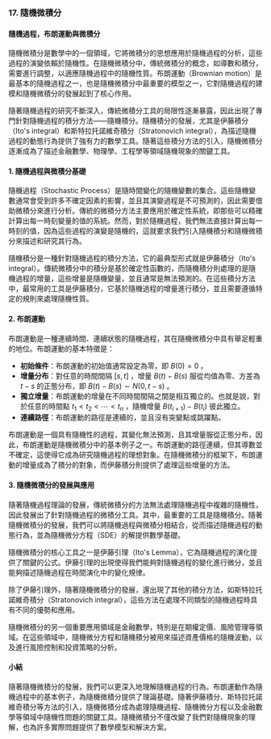 ### 17. **隨機微積分**  
#### 隨機過程，布朗運動與微積分  

隨機微積分是數學中的一個領域，它將微積分的思想應用於隨機過程的分析，這些過程的演變依賴於隨機性。在隨機微積分中，傳統微積分的概念，如導數和積分，需要進行調整，以適應隨機過程中的隨機性質。布朗運動（Brownian motion）是最基本的隨機過程之一，也是隨機微積分中最重要的模型之一，它對隨機過程的建模和隨機微積分的發展起到了核心作用。

隨著隨機過程的研究不斷深入，傳統微積分工具的局限性逐漸暴露，因此出現了專門針對隨機過程的積分方法——隨機積分。隨機積分的發展，尤其是伊藤積分（Ito's integral）和斯特拉托諾維奇積分（Stratonovich integral），為描述隨機過程的動態行為提供了強有力的數學工具。隨著這些積分方法的引入，隨機微積分逐漸成為了描述金融數學、物理學、工程學等領域隨機現象的關鍵工具。

#### 1. 隨機過程與微積分基礎  

隨機過程（Stochastic Process）是隨時間變化的隨機變數的集合。這些隨機變數通常會受到許多不確定因素的影響，並且其演變過程是不可預測的，因此需要借助微積分來進行分析。傳統的微積分方法主要應用於確定性系統，即那些可以精確計算出每一時刻變量的值的系統。然而，對於隨機過程，我們無法直接計算出每一時刻的值，因為這些過程的演變是隨機的，這就要求我們引入隨機積分和隨機微積分來描述和研究其行為。

隨機積分是一種針對隨機過程的積分方法，它的最典型形式就是伊藤積分（Ito's integral）。傳統微積分中的積分是基於確定性函數的，而隨機積分則處理的是隨機過程的增量，這些增量是隨機變量，並且通常是無法預測的。在這些積分方法中，最常用的工具是伊藤積分，它基於隨機過程的增量進行積分，並且需要遵循特定的規則來處理隨機性質。

#### 2. 布朗運動  

布朗運動是一種連續時間、連續狀態的隨機過程，其在隨機微積分中具有舉足輕重的地位。布朗運動的基本特徵是：

- **初始條件**：布朗運動的初始值通常設定為零，即  $`B(0) = 0`$ 。
- **增量分布**：對任意的時間間隔  $`[s, t]`$ ，增量  $`B(t) - B(s)`$  服從均值為零、方差為  $`t - s`$  的正態分布，即  $`B(t) - B(s) \sim N(0, t-s)`$ 。
- **獨立增量**：布朗運動的增量在不同時間間隔之間是相互獨立的。也就是說，對於任意的時間點  $`t_1 < t_2 < \cdots < t_n`$ ，隨機增量  $`B(t_{i+1}) - B(t_i)`$  彼此獨立。
- **連續路徑**：布朗運動的路徑是連續的，並且沒有突變點或跳躍點。

布朗運動是一個具有隨機性的過程，其變化無法預測，且其增量服從正態分布，因此，布朗運動是隨機微積分中的基本例子之一。布朗運動的路徑連續，但其導數並不確定，這使得它成為研究隨機過程的理想對象。在隨機微積分的框架下，布朗運動的增量成為了積分的對象，而伊藤積分則提供了處理這些增量的方法。

#### 3. 隨機微積分的發展與應用  

隨著隨機過程理論的發展，傳統微積分的方法無法處理隨機過程中複雜的隨機性，因此發展出了針對隨機過程的微積分工具。其中，最重要的工具是隨機積分。隨著隨機微積分的發展，我們可以將隨機過程與微積分相結合，從而描述隨機過程的動態行為，並為隨機微分方程（SDE）的解提供數學基礎。

隨機微積分的核心工具之一是伊藤引理（Ito's Lemma），它為隨機過程的演化提供了關鍵的公式。伊藤引理的出現使得我們能夠對隨機過程的變化進行微分，並且能夠描述隨機過程在時間演化中的變化規律。

除了伊藤引理外，隨著隨機微積分的發展，還出現了其他的積分方法，如斯特拉托諾維奇積分（Stratonovich integral），這些方法在處理不同類型的隨機過程時具有不同的優勢和應用。

隨機微積分的另一個重要應用領域是金融數學，特別是在期權定價、風險管理等領域。在這些領域中，隨機微分方程和隨機積分被用來描述資產價格的隨機波動，以及進行風險控制和投資策略的分析。

#### 小結  

隨著隨機微積分的發展，我們可以更深入地理解隨機過程的行為。布朗運動作為隨機過程中的基本例子，為隨機微積分提供了理論基礎。隨著伊藤積分、斯特拉托諾維奇積分等方法的引入，隨機微積分成為處理隨機過程、隨機微分方程以及金融數學等領域中隨機性問題的關鍵工具。隨機微積分不僅改變了我們對隨機現象的理解，也為許多實際問題提供了數學模型和解決方案。